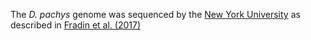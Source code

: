 [//]: # (Created by ./bin/manage_files.pl from ./species/Diploscapter_pachys/PRJNA280107/Diploscapter_pachys_PRJNA280107.assembly.html on Thu Jun 11 13:43:56 2020)
The _D. pachys_ genome was sequenced by the [New York University](http://www.nyu.edu/) as described in [ Fradin et al. (2017) ](https://www.ncbi.nlm.nih.gov/pubmed/28943090)
